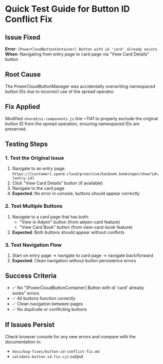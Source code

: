 # Quick Test Guide for Button ID Conflict Fix

## Issue Fixed
**Error**: `[PowerCloudButtonContainer] Button with id 'card' already exists`
**When**: Navigating from entry page to card page via "View Card Details" button

## Root Cause
The PowerCloudButtonManager was accidentally overwriting namespaced button IDs due to incorrect use of the spread operator.

## Fix Applied
Modified `shared/ui-components.js` line ~1141 to properly exclude the original button ID from the spread operation, ensuring namespaced IDs are preserved.

## Testing Steps

### 1. Test the Original Issue
1. Navigate to an entry page: `https://[customer].spend.cloud/proactive/kasboek.boekingen/show?id=[entry-id]`
2. Click "View Card Details" button (if available)
3. Navigate to the card page
4. **Expected**: No error in console, buttons should appear correctly

### 2. Test Multiple Buttons
1. Navigate to a card page that has both:
   - "View in Adyen" button (from adyen-card feature)
   - "View Card Book" button (from view-card-book feature)
2. **Expected**: Both buttons should appear without conflicts

### 3. Test Navigation Flow
1. Start on entry page → navigate to card page → navigate back/forward
2. **Expected**: Clean navigation without button persistence errors

## Success Criteria
- ✅ No "[PowerCloudButtonContainer] Button with id 'card' already exists" errors
- ✅ All buttons function correctly
- ✅ Clean navigation between pages
- ✅ No duplicate or conflicting buttons

## If Issues Persist
Check browser console for any new errors and compare with the documentation in:
- `docs/bug-fixes/button-id-conflict-fix.md`
- `validate-button-id-fix.cjs` output
